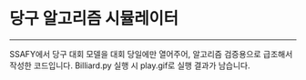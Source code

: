 # 당구 알고리즘 시뮬레이터
<hr>
SSAFY에서 당구 대회 모델을 대회 당일에만 열어주어, 알고리즘 검증용으로 급조해서 작성한 코드입니다.  
Billiard.py 실행 시 play.gif로 실행 결과가 남습니다.
